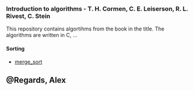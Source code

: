 ### Introduction to algorithms - T. H. Cormen, C. E. Leiserson, R. L. Rivest, C. Stein

This repository contains algortihms from the book in the title. The algorithms are written in C, ...

#### Sorting

* [merge_sort](./sorting/merge_sort.c)

## @Regards, Alex